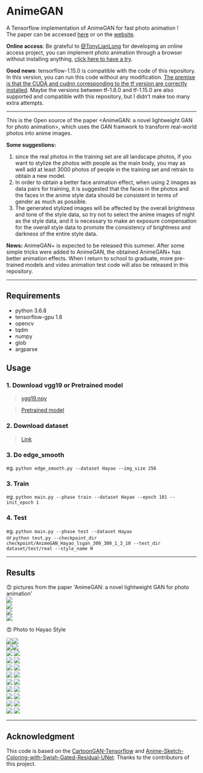 # AnimeGAN
A Tensorflow implementation of AnimeGAN for fast photo animation  !  
The paper can be accessed [here](https://github.com/TachibanaYoshino/AnimeGAN/blob/master/doc/Chen2020_Chapter_AnimeGAN.pdf) or on the [website](https://link.springer.com/chapter/10.1007/978-981-15-5577-0_18).  
  
**Online access**:  Be grateful to [@TonyLianLong](https://github.com/TonyLianLong/AnimeGAN.js) for developing an online access project, you can implement photo animation through a browser without installing anything, [click here to have a try](https://animegan.js.org/).  
  
**Good news**:  tensorflow-1.15.0 is compatible with the code of this repository. In this version, you can run this code without any modification. [The premise is that the CUDA and cudnn corresponding to the tf version are correctly installed](https://tensorflow.google.cn/install/source#gpu). Maybe the versions between tf-1.8.0 and tf-1.15.0 are also supported and compatible with this repository, but I didn’t make too many extra attempts.  

  
-----  
This is the Open source of the paper <AnimeGAN: a novel lightweight GAN for photo animation>, which uses the GAN framwork to transform real-world photos into anime images.  
  
**Some suggestions:**   
1. since the real photos in the training set are all landscape photos, if you want to stylize the photos with people as the main body, you may as well add at least 3000 photos of people in the training set and retrain to obtain a new model.  
2. In order to obtain a better face animation effect, when using 2 images as data pairs for training, it is suggested that the faces in the photos and the faces in the anime style data should be consistent in terms of gender as much as possible.  
3. The generated stylized images will be affected by the overall brightness and tone of the style data, so try not to select the anime images of night as the style data, and it is necessary to make an exposure compensation for the overall style data to promote the consistency of brightness and darkness of the entire style data.  

**News:**  AnimeGAN+ is expected to be released this summer. After some simple tricks were added to AnimeGAN, the obtained AnimeGAN+ has better animation effects. When I return to school to graduate, more pre-trained models and video animation test code will also be released in this repository.  

___  

## Requirements  
- python 3.6.8  
- tensorflow-gpu 1.8  
- opencv  
- tqdm  
- numpy  
- glob  
- argparse  
  
## Usage  
### 1. Download vgg19 or Pretrained model  
> [vgg19.npy](https://github.com/TachibanaYoshino/AnimeGAN/releases/tag/vgg16%2F19.npy)  
  
> [Pretrained model](https://github.com/TachibanaYoshino/AnimeGAN/releases/tag/Haoyao-style_V1.0)  

### 2. Download dataset  
> [Link](https://github.com/TachibanaYoshino/AnimeGAN/releases/tag/dataset-1)  

### 3. Do edge_smooth  
  eg. `python edge_smooth.py --dataset Hayao --img_size 256`  
  
### 3. Train  
  eg. `python main.py --phase train --dataset Hayao --epoch 101 --init_epoch 1`  
  
### 4. Test  
  eg. `python main.py --phase test --dataset Hayao`  
  or `python test.py --checkpoint_dir checkpoint/AnimeGAN_Hayao_lsgan_300_300_1_3_10 --test_dir dataset/test/real --style_name H`  
  
____  
## Results  
:blush:  pictures from the paper 'AnimeGAN: a novel lightweight GAN for photo animation'  
![](https://github.com/TachibanaYoshino/AnimeGAN/blob/master/doc/sota.png)  
![](https://github.com/TachibanaYoshino/AnimeGAN/blob/master/doc/e2.png)  
![](https://github.com/TachibanaYoshino/AnimeGAN/blob/master/doc/e3.png)  
![](https://github.com/TachibanaYoshino/AnimeGAN/blob/master/doc/e4.png)  
  
:heart_eyes:  Photo  to  Hayao  Style  
  
![](https://github.com/TachibanaYoshino/AnimeGAN/blob/master/result/Hayao/photo/1%20(37).jpg)![](https://github.com/TachibanaYoshino/AnimeGAN/blob/master/result/Hayao/photo_result/1%20(37).jpg)  
![](https://github.com/TachibanaYoshino/AnimeGAN/blob/master/result/Hayao/photo/1%20(1).jpg)![](https://github.com/TachibanaYoshino/AnimeGAN/blob/master/result/Hayao/photo_result/1%20(1).jpg)  
![](https://github.com/TachibanaYoshino/AnimeGAN/blob/master/result/Hayao/photo/1%20(20).jpg) ![](https://github.com/TachibanaYoshino/AnimeGAN/blob/master/result/Hayao/photo_result/1%20(20).jpg)  
![](https://github.com/TachibanaYoshino/AnimeGAN/blob/master/result/Hayao/photo/1%20(21).jpg) ![](https://github.com/TachibanaYoshino/AnimeGAN/blob/master/result/Hayao/photo_result/1%20(21).jpg)  
![](https://github.com/TachibanaYoshino/AnimeGAN/blob/master/result/Hayao/photo/1%20(22).jpg) ![](https://github.com/TachibanaYoshino/AnimeGAN/blob/master/result/Hayao/photo_result/1%20(22).jpg)  
![](https://github.com/TachibanaYoshino/AnimeGAN/blob/master/result/Hayao/photo/1%20(23).jpg) ![](https://github.com/TachibanaYoshino/AnimeGAN/blob/master/result/Hayao/photo_result/1%20(23).jpg)  
![](https://github.com/TachibanaYoshino/AnimeGAN/blob/master/result/Hayao/photo/1%20(24).jpg) ![](https://github.com/TachibanaYoshino/AnimeGAN/blob/master/result/Hayao/photo_result/1%20(24).jpg)  
![](https://github.com/TachibanaYoshino/AnimeGAN/blob/master/result/Hayao/photo/1%20(46).jpg) ![](https://github.com/TachibanaYoshino/AnimeGAN/blob/master/result/Hayao/photo_result/1%20(46).jpg)  
![](https://github.com/TachibanaYoshino/AnimeGAN/blob/master/result/Hayao/photo/1%20(30).jpg) ![](https://github.com/TachibanaYoshino/AnimeGAN/blob/master/result/Hayao/photo_result/1%20(30).jpg)  
![](https://github.com/TachibanaYoshino/AnimeGAN/blob/master/result/Hayao/photo/1%20(28).jpg) ![](https://github.com/TachibanaYoshino/AnimeGAN/blob/master/result/Hayao/photo_result/1%20(28).jpg)  
![](https://github.com/TachibanaYoshino/AnimeGAN/blob/master/result/Hayao/photo/1%20(38).jpg) ![](https://github.com/TachibanaYoshino/AnimeGAN/blob/master/result/Hayao/photo_result/1%20(38).jpg)  
____  
## Acknowledgment  
This code is based on the [CartoonGAN-Tensorflow](https://github.com/taki0112/CartoonGAN-Tensorflow/blob/master/CartoonGAN.py) and [Anime-Sketch-Coloring-with-Swish-Gated-Residual-UNet](https://github.com/pradeeplam/Anime-Sketch-Coloring-with-Swish-Gated-Residual-UNet). Thanks to the contributors of this project.  

